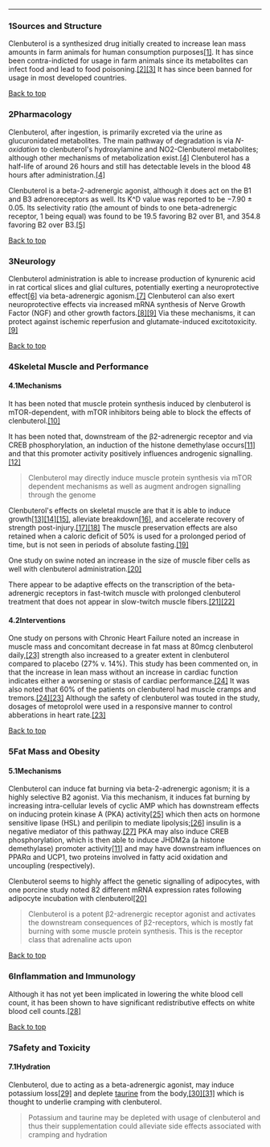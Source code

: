 





---


### 1Sources and Structure

Clenbuterol is a synthesized drug initially created to increase lean mass amounts in farm animals for human consumption purposes[[1]](#ref1). It has since been contra-indicted for usage in farm animals since its metabolites can infect food and lead to food poisoning.[[2]](#ref2)[[3]](#ref3) It has since been banned for usage in most developed countries.


[Back to top](#c-sources-and-structure)
### 2Pharmacology

Clenbuterol, after ingestion, is primarily excreted via the urine as glucuronidated metabolites. The main pathway of degradation is via *N-oxidation* to clenbuterol's hydroxylamine and NO2-Clenbuterol metabolites; although other mechanisms of metabolization exist.[[4]](#ref4) Clenbuterol has a half-life of around 26 hours and still has detectable levels in the blood 48 hours after administration.[[4]](#ref4)


Clenbuterol is a beta-2-adrenergic agonist, although it does act on the B1 and B3 adrenoreceptors as well. Its K^D value was reported to be −7.90 ± 0.05. Its selectivity ratio (the amount of binds to one beta-adrenergic receptor, 1 being equal) was found to be 19.5 favoring B2 over B1, and 354.8 favoring B2 over B3.[[5]](#ref5)


[Back to top](#c-pharmacology)
### 3Neurology

Clenbuterol administration is able to increase production of kynurenic acid in rat cortical slices and glial cultures, potentially exerting a neuroprotective effect[[6]](#ref6) via beta-adrenergic agonism.[[7]](#ref7) Clenbuterol can also exert neuroprotective effects via increased mRNA synthesis of Nerve Growth Factor (NGF) and other growth factors.[[8]](#ref8)[[9]](#ref9) Via these mechanisms, it can protect against ischemic reperfusion and glutamate-induced excitotoxicity.[[9]](#ref9)


[Back to top](#c-neurology)
### 4Skeletal Muscle and Performance

#### 4.1Mechanisms


It has been noted that muscle protein synthesis induced by clenbuterol is mTOR-dependent, with mTOR inhibitors being able to block the effects of clenbuterol.[[10]](#ref10)


It has been noted that, downstream of the β2-adrenergic receptor and via CREB phosphorylation, an induction of the histone demethylase occurs[[11]](#ref11) and that this promoter activity positively influences androgenic signalling.[[12]](#ref12)



> Clenbuterol may directly induce muscle protein synthesis via mTOR dependent mechanisms as well as augment androgen signalling through the genome


Clenbuterol's effects on skeletal muscle are that it is able to induce growth[[13]](#ref13)[[14]](#ref14)[[15]](#ref15), alleviate breakdown[[16]](#ref16), and accelerate recovery of strength post-injury.[[17]](#ref17)[[18]](#ref18) The muscle preservation effects are also retained when a caloric deficit of 50% is used for a prolonged period of time, but is not seen in periods of absolute fasting.[[19]](#ref19)


One study on swine noted an increase in the size of muscle fiber cells as well with clenbuterol administration.[[20]](#ref20)


There appear to be adaptive effects on the transcription of the beta-adrenergic receptors in fast-twitch muscle with prolonged clenbuterol treatment that does not appear in slow-twitch muscle fibers.[[21]](#ref21)[[22]](#ref22)


#### 4.2Interventions


One study on persons with Chronic Heart Failure noted an increase in muscle mass and concomitant decrease in fat mass at 80mcg clenbuterol daily,[[23]](#ref23) strength also increased to a greater extent in clenbuterol compared to placebo (27% v. 14%). This study has been commented on, in that the increase in lean mass without an increase in cardiac function indicates either a worsening or stasis of cardiac performance.[[24]](#ref24) It was also noted that 60% of the patients on clenbuterol had muscle cramps and tremors.[[24]](#ref24)[[23]](#ref23) Although the safety of clenbuterol was touted in the study, dosages of metoprolol were used in a responsive manner to control abberations in heart rate.[[23]](#ref23)


[Back to top](#c-skeletal-muscle-and-performance)
### 5Fat Mass and Obesity

#### 5.1Mechanisms


Clenbuterol can induce fat burning via beta-2-adrenergic agonism; it is a highly selective B2 agonist. Via this mechanism, it induces fat burning by increasing intra-cellular levels of cyclic AMP which has downstream effects on inducing protein kinase A (PKA) activity[[25]](#ref25) which then acts on hormone sensitive lipase (HSL) and perilipin to mediate lipolysis;[[26]](#ref26) insulin is a negative mediator of this pathway.[[27]](#ref27) PKA may also induce CREB phosphorylation, which is then able to induce JHDM2a (a histone demethylase) promoter activity[[11]](#ref11) and may have downstream influences on PPARα and UCP1, two proteins involved in fatty acid oxidation and uncoupling (respectively).


Clenbuterol seems to highly affect the genetic signalling of adipocytes, with one porcine study noted 82 different mRNA expression rates following adipocyte incubation with clenbuterol[[20]](#ref20)



> Clenbuterol is a potent β2-adrenergic receptor agonist and activates the downstream consequences of β2-receptors, which is mostly fat burning with some muscle protein synthesis. This is the receptor class that adrenaline acts upon


[Back to top](#c-fat-mass-and-obesity)
### 6Inflammation and Immunology

Although it has not yet been implicated in lowering the white blood cell count, it has been shown to have significant redistributive effects on white blood cell counts.[[28]](#ref28)


[Back to top](#c-inflammation-and-immunology)
### 7Safety and Toxicity

#### 7.1Hydration


Clenbuterol, due to acting as a beta-adrenergic agonist, may induce potassium loss[[29]](#ref29) and deplete [taurine](/supplements/taurine/) from the body,[[30]](#ref30)[[31]](#ref31) which is thought to underlie cramping with clenbuterol.



> Potassium and taurine may be depleted with usage of clenbuterol and thus their supplementation could alleviate side effects associated with cramping and hydration

 


